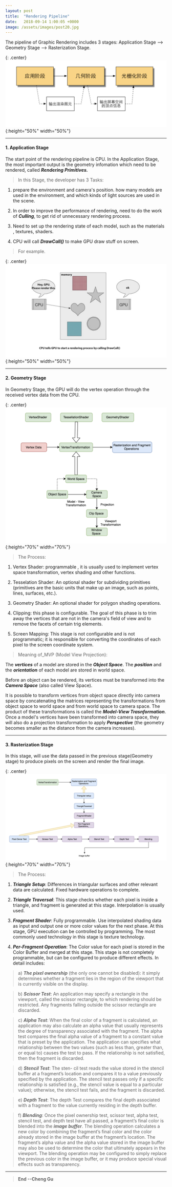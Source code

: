 ```yaml
---
layout: post
title:  "Rendering Pipeline"
date:   2018-09-14 1:00:05 +0000
image: /assets/images/post20.jpg
---
```


The pipeline of Graphic Rendering includes 3 stages: Application Stage --> Geometry Stage --> Rasterization Stage.

{: .center}
![dot](/assets/images/PostImages/RenderingPipeline.png){:height="50%" width="50%"}

---
#### 1. Application Stage

The start point of the rendering pipeline is CPU. In the Application Stage, the most important output is the geometry infomation which need to be rendered, called ***Rendering Primitives.***

> In this Stage, the developer has 3 Tasks:

1. prepare the environment and camera's position. how many models are used in the environment, and which kinds of light sources are used in the scene.

2. In order to improve the performance of rendering, need to do the work of ***Culling***, to get rid of unnecessary rendering process.

3. Need to set up the rendering state of each model, such as the materials , textures, shaders.

4. CPU will call ***DrawCall()*** to make GPU draw stuff on screen.

> For example.

{: .center}
![dot](/assets/images/PostImages/applicationStage.png){:height="50%" width="50%"}

---
#### 2. Geometry Stage

In Geometry Stage, the GPU will do the vertex operation through the received vertex data from the CPU.  

{: .center}
![dot](/assets/images/PostImages/GeometryStage.png){:height="70%" width="70%"}

> The Process:

1. Vertex Shader: programmable , it is usually used to implement vertex space transformation, vertex shading and other functions.

2. Tesselation Shader: An optional shader for subdividing primitives (primitives are the basic units that make up an image, such as points, lines, surfaces, etc.).

3. Geometry Shader: An optional shader for polygon shading operations.

4. Clipping: this phase is configurable. The goal of this phase is to trim away the vertices that are not in the camera's field of view and to remove the facets of certain trig elements.

5. Screen Mapping: This stage is not configurable and is not programmatic; it is responsible for converting the coordinates of each pixel to the screen coordinate system.

> Meaning of_MVP (Model View Projection):

The ***vertices*** of a model are stored in the ***Object Space***. The ***position*** and the ***orientation*** of each model are stored in world space. 

Before an object can be rendered, its vertices must be transformed into the ***Camera Space*** (also called View Space).

It is possible to transform vertices from object space directly into camera space by concatenating the matrices representing the transformations from object space to world space and from world space to camera space. The product of these transformations is called the ***Model-View Trasnformation***.
Once a model's vertices have been transformed into camera space, they will also do a projection transformation to apply ***Perspective*** (the geometry becomes smaller as the distance from the camera increases).



---
#### 3. Rasterization Stage

In this stage, will use the data passed in the previous stage(Geometry stage) to produce pixels on the screen and render the final image.

{: .center}
![dot](/assets/images/PostImages/RasterizationStage.png){:height="70%" width="70%"}

> The Process:

1) ***Triangle Setup***: Differences in triangular surfaces and other relevant data are calculated. Fixed hardware operations to complete.

2) ***Triangle Traversal***: This stage checks whether each pixel is inside a triangle, and fragment is generated at this stage. Interpolation is usually used.

3) ***Fragment Shader***: Fully programmable. Use interpolated shading data as input and output one or more color values for the next phase. At this stage, GPU execution can be controlled by programming. The most commonly used technology in this stage is texture technology.

4) ***Per-Fragment Operation***: The Color value for each pixel is stored in the Color Buffer and merged at this stage. This stage is not completely programmable, but can be configured to produce different effects. In detail includes: 

>a) ***The pixel ownership*** (the only one cannot be disabled): it simply determines whether a fragment lies in the region of the viewport that is currently visible on the display. 

>b) ***Scissor Test***: An application may specify a rectangle in the viewport, called the scissor rectangle, to which rendering should be restricted. Any fragments falling outside the scissor rectangle are discarded.

>c) ***Alpha Test***: When the final color of a fragment is calculated, an application may also calculate an alpha value that usually represents the degree of transparency associated with the fragment. The alpha test compares the final alpha value of a fragment to a constant value that is preset by the application. The application can specifies what relationship between the two values (such as less than, greater than, or equal to) causes the test to pass. If the relationship is not satisfied, then the fragment is discarded.

>d) ***Stencil Test***:  The sten- cil test reads the value stored in the stencil buffer at a fragment’s location and compares it to a value previously specified by the application. 
The stencil test passes only if a specific relationship is satisfied (e.g., the stencil value is equal to a particular value); otherwise, the stencil test fails, and the fragment is discarded.

>e) ***Depth Test***: The depth Test compares the final depth associated with a fragment to the value currently residing in the depth buffer.

>f) ***Blending***: Once the pixel ownership test, scissor test, alpha test, stencil test, and depth test have all passed, a fragment’s final color is blended into the ***image buffer***. 
The blending operation calculates a new color by combining the fragment’s final color and the color already stored in the image buffer at the fragment’s location. The fragment’s alpha value and the alpha value stored in the image buffer may also be used to determine the color that ultimately appears in the viewport. 
The blending operation may be configured to simply replace the previous color in the image buffer, or it may produce special visual effects such as transparency.



---

>**End --Cheng Gu**

